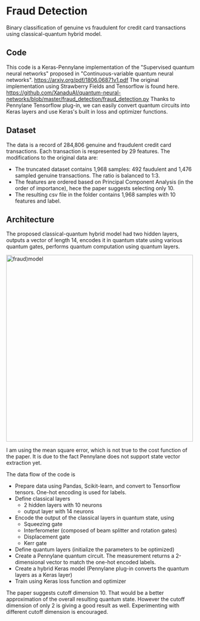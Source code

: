# Fraud Detection
Binary classification of genuine vs fraudulent for credit card transactions using classical-quantum hybrid model. 

## Code
This code is a Keras-Pennylane implementation of the "Supervised quantum neural networks" proposed in "Continuous-variable quantum neural networks". https://arxiv.org/pdf/1806.06871v1.pdf The original implementation using Strawberry Fields and Tensorflow is found here. https://github.com/XanaduAI/quantum-neural-networks/blob/master/fraud_detection/fraud_detection.py Thanks to Pennylane Tensorflow plug-in, we can easily convert quantum circuits into Keras layers and use Keras's built in loss and optimizer functions.

## Dataset
The data is a record of 284,806 genuine and fraudulent credit card transactions. Each transaction is respresented by 29 features. The modifications to the original data are:
 - The truncated dataset contains 1,968 samples: 492 faudulent and 1,476 sampled genuine transactions. The ratio is balanced to 1:3.
 - The features are ordered based on Principal Component Analysis (in the order of importance), hece the paper suggests selecting only 10.
 - The resulting csv file in the folder contains 1,968 samples with 10 features and label.

## Architecture
The proposed classical-quantum hybrid model had two hidden layers, outputs a vector of length 14, encodes it in quantum state using various quantum gates, performs quantum computation using quantum layers. 

<img width="500" alt="fraud)model" src="https://user-images.githubusercontent.com/22792633/135196338-48f08a90-64c0-47f4-b72c-e460f7c7c06f.png">

I am using the mean square error, which is not true to the cost function of the paper. It is due to the fact Pennylane does not support state vector extraction yet.

The data flow of the code is
- Prepare data using Pandas, Scikit-learn, and convert to Tensorflow tensors. One-hot encoding is used for labels.
- Define classical layers 
  - 2 hidden layers with 10 neurons
  - output layer with 14 neurons
- Encode the output of the classical layers in quantum state, using
  - Squeezing gate
  - Interferometer (composed of beam splitter and rotation gates)
  - Displacement gate
  - Kerr gate
- Define quantum layers (initialize the parameters to be optimized)
- Create a Pennylane quantum circuit. The measurement returns a 2-dimensional vector to match the one-hot encoded labels.
- Create a hybrid Keras model (Pennylane plug-in converts the quantum layers as a Keras layer)
- Train using Keras loss function and optimizer

The paper suggests cutoff dimension 10. That would be a better approximation of the overall resulting quantum state. However the cutoff dimension of only 2 is giving a good result as well. Experimenting with different cutoff dimension is encouraged.
